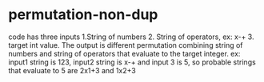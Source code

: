 # permutation-non-dup
code has three inputs 1.String of numbers 2. String of operators, ex: x-+ 3. target int value. 
The output is different permutation combining string of numbers and string of operators that evaluate to the target integer.
ex: input1 string is 123, input2 string is x-+ and input 3 is 5, so probable strings that evaluate to 5 are 2x1+3 and 1x2+3
